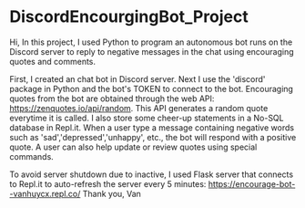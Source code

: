 # DiscordEncourgingBot_Project
Hi,
In this project, I used Python to program an autonomous bot runs on the Discord server to reply to negative messages in the chat using encouraging quotes and comments.

First, I created an chat bot in Discord server. Next I use the 'discord' package in Python and the bot's TOKEN to connect to the bot. 
Encouraging quotes from the bot are obtained through the web API: https://zenquotes.io/api/random. This API generates a random quote everytime it is called.
I also store some cheer-up statements in a No-SQL database in Repl.it.
When a user type a message containing negative words such as 'sad','depressed','unhappy', etc., the bot will respond with a positive quote. 
A user can also help update or review quotes using special commands.

To avoid server shutdown due to inactive, I used Flask server that connects to Repl.it to auto-refresh the server every 5 minutes: https://encourage-bot--vanhuycx.repl.co/
Thank you,
Van


